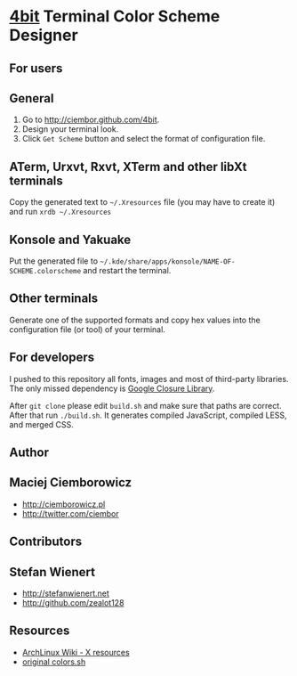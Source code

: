[4bit](http://ciembor.github.com/4bit) Terminal Color Scheme Designer
=========

For users
---------

General
---
1. Go to http://ciembor.github.com/4bit.
2. Design your terminal look.
3. Click `Get Scheme` button and select the format of configuration file.

ATerm, Urxvt, Rxvt, XTerm and other libXt terminals
---
Copy the generated text to `~/.Xresources` file (you may have to create it) and run `xrdb ~/.Xresources`

Konsole and Yakuake
---
Put the generated file to `~/.kde/share/apps/konsole/NAME-OF-SCHEME.colorscheme` and restart the terminal.

Other terminals
---
Generate one of the supported formats and copy hex values into the configuration file (or tool) of your terminal.

For developers
---------

I pushed to this repository all fonts, images and most of third-party libraries. The only missed dependency is [Google Closure Library](https://developers.google.com/closure/library/).

After `git clone` please edit `build.sh` and make sure that paths are correct. After that run `./build.sh`. It generates compiled JavaScript, compiled LESS, and merged CSS.

Author
---------

Maciej Ciemborowicz
---
* http://ciemborowicz.pl
* http://twitter.com/ciembor

Contributors
---------

Stefan Wienert
---
* http://stefanwienert.net
* http://github.com/zealot128

Resources
---------

* [ArchLinux Wiki - X resources](https://wiki.archlinux.org/index.php/X_resources)
* [original colors.sh](http://code.google.com/p/iterm2/source/browse/trunk/tests/colors.sh)
